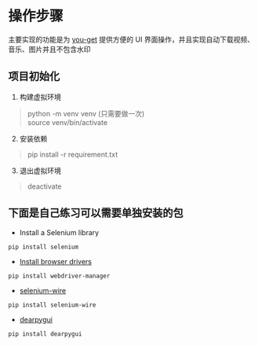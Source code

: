 # 操作步骤

主要实现的功能是为 [you-get](https://github.com/soimort/you-get) 提供方便的 UI 界面操作，并且实现自动下载视频、音乐、图片并且不包含水印

## 项目初始化

1. 构建虚拟环境

> python -m venv venv (只需要做一次)  
> source venv/bin/activate

2. 安装依赖

> pip install -r requirement.txt

3. 退出虚拟环境

> deactivate

## 下面是自己练习可以需要单独安装的包

- Install a Selenium library 

```shell
pip install selenium
```

- [Install browser drivers](https://github.com/SergeyPirogov/webdriver_manager)
```shell
pip install webdriver-manager
```

- [selenium-wire](https://pypi.org/project/selenium-wire/)
```shell
pip install selenium-wire
```
- [dearpygui](https://dearpygui.readthedocs.io/en/latest/index.html)
```shell
pip install dearpygui
```